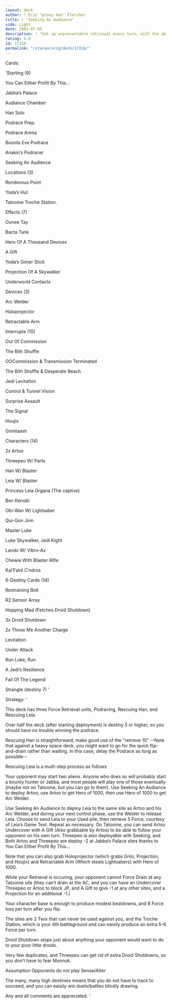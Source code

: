 ```yaml
---
layout: deck
author: ! Eric "proxy man" Fletcher
title: ! "Seeking An Audiance"
side: Light
date: 2001-07-05
description: ! "Set up unpreventable retrieval every turn, with the ability to do mucho damage to non-cooporative opponents."
rating: 4.0
id: 17316
permalink: "/starwarsccg/deck/17316/"
---
```

Cards: 

'Starting (9)

You Can Either Profit By This...

Jabba’s Palace

Audiance Chamber

Han Solo

Podrace Prep.

Podrace Arena

Boonta Eve Podrace

Anakin’s Podracer

Seeking An Audience


Locations (3)

Rondevous Point

Yoda’s Hut

Tatooine Troche Station.


Effects (7)

Ounee Tay

Bacta Tank

Hero Of A Thousand Devices

A Gift

Yoda’s Gimer Stick

Projection Of A Skywalker

Underworld Contacts


Devices (3)

Arc Welder

Holoprojector

Retractable Arm


Interrupts (10)

Out Of Commission

The Bith Shuffle

OOCommission & Transmission Terminated

The Bith Shuffle & Desperate Reach

Jedi Levitation

Control & Tunnel Vision

Surprise Assault

The Signal

Houjix

Grimtaash


Characters (14)

2x Artoo

Threepeo W/ Parts

Han W/ Blaster

Leia W/ Blaster

Princess Leia Organa (The captive)

Ben Kenobi

Obi-Wan W/ Lightsaber

Qui-Gon Jinn

Master Luke

Luke Skywalker, Jedi Kight

Lando W/ Vibro-Ax

Chewie With Blaster Rifle

Kal’Falnl C’ndros


6-Destiny Cards (14)

Restraining Bolt

R2 Sensor Array

Hopping Mad (Fetches Droid Shutdown)

3x Droid Shutdown

2x Throw Me Another Charge

Levitation

Under Attack

Run Luke, Run

A Jedi’s Resilience

Fall Of The Legend

Strangle (destiny 7) '

Strategy: '

This deck has three Force Retrieval units, Podracing, Rescuing Han, and Rescuing Leia.

Over half the deck (after starting deployment) is destiny 5 or higher, so you should have no trouble winning the podrace. 

Rescuing Han is straightforward, make good use of the "retrieve 10" --Note that against a heavy space deck, you might want to go for the quick flip-and-drain rather than waiting. In this case, delay the Podrace as long as possible--

Rescuing Leia is a multi-step process as follows

Your opponent may start two aliens. Anyone who does so will probably start a bounty hunter or Jabba, and most people will play one of those eventually (maybe not on Tatooine, but you can go to them). Use Seeking An Audiance to deploy Artoo, use Artoo to get Hero of 1000, then use Hero of 1000 to get Arc Welder.

Use Seeking An Audiance to deploy Leia to the same site as Artoo and his Arc Welder, and during your next control phase, use the Welder to release Leia. Choose to send Leia to your Used pile, then retrieve 5 Force, courtesy of Leia’s Game Text. Repeat as necessary. On Tatooine, you can send Artoo Undercover with A Gift (Also grabbable by Artoo) to be able to follow your opponent on his own turn. Threepeo is also deployable with Seeking, and Both Artoo and Threepeo are deploy -2 at Jabba’s Palace sites thanks to You Can Either Profit By This...


Note that you can also grab Holoprojector (which grabs Grim, Projection, and Houjix) and Retractable Arm (Which steals Lightsabers) with Hero of 1000.


While your Retrieval is occuring, your opponent cannot Force Drain at any Tatooine site (they can’t drain at the AC, and you can have an Undercover Threepeo or Artoo to block JP, and A Gift to give -1 at any other sites, and a Projection for an additional -1.)


Your character base is enough to produce modest beatdowns, and 8 Force loss per turn after you flip.


The sites are 2 Twix that can never be used against you, and the Troche Station, which is your 4th battleground and can eaisily produce an extra 5-6 Force per turn.


Droid Shutdown stops just about anything your opponent would want to do to your poor little droids.

Very few duplicates, and Threepeo can get rid of extra Droid Shutdowns, so you don’t have to fear Monnok.

Assumption Opponents do not play Sense/Alter

The many, many high destinies means that you do not have to track to succeed, and you can eaisily win duels/battles blindly drawing.


Any and all comments are appreciated. '
